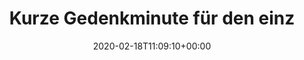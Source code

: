 ---
retweeted: false
source: <a href="https://about.twitter.com/products/tweetdeck" rel="nofollow">TweetDeck</a>
entities:
  hashtags: []
  symbols: []
  user_mentions: []
  urls:
  - url: https://t.co/eCcGLHn7a0
    expanded_url: https://twitter.com/pneumannberlin/status/1229722398699577344
    display_url: twitter.com/pneumannberlin…
    indices:
    - '107'
    - '130'
display_text_range:
- '0'
- '130'
favorite_count: '7'
id_str: '1229724531767619590'
truncated: false
retweet_count: '0'
id: '1229724531767619590'
possibly_sensitive: false
created_at: Tue Feb 18 11:09:10 +0000 2020
favorited: false
full_text: |-
  Kurze Gedenkminute für den einzigen nicht-zerkratzten Touch-Screen im öffentlichen Raum in Berlin.

  Danke.
lang: de
quote_url: https://twitter.com/pneumannberlin/status/1229722398699577344
tags:
- pesos:twitter
date: '2020-02-18T11:09:10+00:00'
src: https://twitter.com/bascht/status/1229724531767619590
original_url: https://twitter.com/bascht/status/1229724531767619590
type: twitter_tweet
text: |-
  Kurze Gedenkminute für den einzigen nicht-zerkratzten Touch-Screen im öffentlichen Raum in Berlin.

  Danke.
title: Kurze Gedenkminute für den einz

---